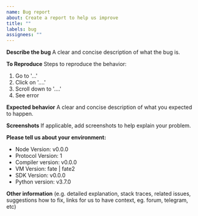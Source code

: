 ```yaml
---
name: Bug report
about: Create a report to help us improve
title: ""
labels: bug
assignees: ""
---
```


**Describe the bug**
A clear and concise description of what the bug is.

**To Reproduce**
Steps to reproduce the behavior:

1. Go to '...'
2. Click on '....'
3. Scroll down to '....'
4. See error

**Expected behavior**
A clear and concise description of what you expected to happen.

**Screenshots**
If applicable, add screenshots to help explain your problem.

**Please tell us about your environment:**

- Node Version: v0.0.0
- Protocol Version: 1
- Compiler version: v0.0.0
- VM Version: fate | fate2
- SDK Version: v0.0.0
- Python version: v3.7.0

**Other information** (e.g. detailed explanation, stack traces, related issues, suggestions how to fix, links for us to have context, eg. forum, telegram, etc)
